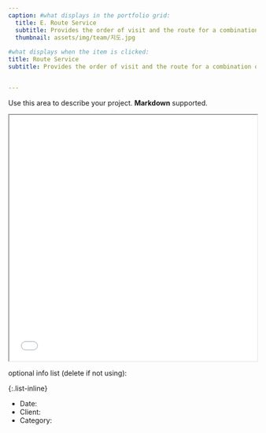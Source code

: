 ```yaml
---
caption: #what displays in the portfolio grid:
  title: E. Route Service
  subtitle: Provides the order of visit and the route for a combination of tourist sites.
  thumbnail: assets/img/team/지도.jpg
  
#what displays when the item is clicked:
title: Route Service
subtitle: Provides the order of visit and the route for a combination of tourist sites.


---
```

Use this area to describe your project. **Markdown** supported.

<iframe src="/assets/exampleRoute6.html" width="100%" height="500px"></iframe>

optional info list (delete if not using):

{:.list-inline} 
- Date: 
- Client: 
- Category: 
